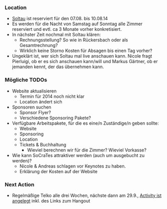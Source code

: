 ### Location


* [Soltau](http://hotel-park-soltau.de) ist reserviert für den 07.08. bis 10.08.14
* Es werden für die Nacht von Samstag auf Sonntag alle Zimmer reserviert und evtl. ca 3 Monate vorher konkretisiert. 
* In nächster Zeit nochmal mit Soltau klären:
    * Rechnungsstellung? So wie in Rückersbach oder als Gesamtrechnung?
    * Wirklich keine Storno Kosten für Absagen bis einen Tag vorher?
* Ungeklärt ist, wer sich Soltau mal live anschauen kann. Nicole fragt Pierluigi, ob er es sich anschauen kann/will und Markus Gärtner, ob er jemanden kennt, der das übernehmen kann.

### Mögliche TODOs

* Website aktualisieren
    * Termin für 2014 noch nicht klar
    * Location ändert sich
* Sponsoren suchen
    * Sponsor Flyer?
    * Verschiedene Sponsoring Pakete?
* Verfügbare Arbeitspakete, für die es eine/n Zuständige/n geben sollte:
    * Website
    * Sponsoring
    * Location
    * Tickets & Buchhaltung 
        * Wieviel berechnen wir für die Zimmer? Wieviel Vorkasse?
* Wie kann SoCraTes attraktiver werden (auch um ausgebucht zu werden)?
    * Nicole & Andreas schlagen vor Keynotes zu haben.
    * Erklärung der Kosten auf der Website

### Next Action
* Regelmäßige Telko alle drei Wochen, nächste dann am 29.9., [Activity ist angelegt](http://www.softwerkskammer.org/activities/socrates-orga-telko-2) inkl. des Links zum Hangout